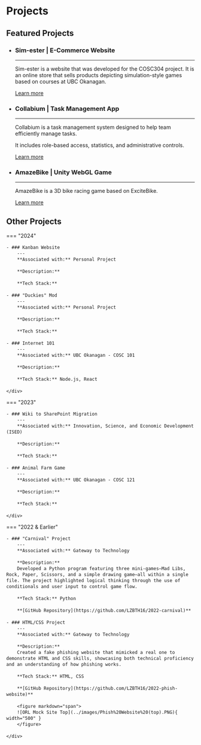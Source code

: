 # Projects

## Featured Projects

<div class="grid cards" markdown>

- ### Sim-ester | E-Commerce Website
    ---
    Sim-ester is a website that was developed for the COSC304 project. It is an online store that sells products depicting simulation-style games based on courses at UBC Okanagan.

    [Learn more](https://github.com/LZBTH16/sim-ester)

</div>

<div class="grid cards" markdown>

- ### Collabium | Task Management App
    ---
    Collabium is a task management system designed to help team efficiently manage tasks.

    It includes role-based access, statistics, and administrative controls.

    [Learn more](https://github.com/KianShirvani/Collabium---Task-Management-Platform)

</div>

<div class="grid cards" markdown>

- ### AmazeBike | Unity WebGL Game
    ---
    AmazeBike is a 3D bike racing game based on ExciteBike.

    [Learn more](https://github.com/Zubdragon047/cosc416project)
    
</div>

## Other Projects

=== "2024"
    <div class="grid cards" markdown>

    - ### Kanban Website
        ---
        **Associated with:** Personal Project

        **Description:**

        **Tech Stack:**

    - ### "Duckies" Mod
        ---
        **Associated with:** Personal Project

        **Description:**

        **Tech Stack:**
    
    - ### Internet 101
        ---
        **Associated with:** UBC Okanagan - COSC 101

        **Description:**

        **Tech Stack:** Node.js, React

    </div>

=== "2023"
    <div class="grid cards" markdown>

    - ### Wiki to SharePoint Migration
        ---
        **Associated with:** Innovation, Science, and Economic Development (ISED)

        **Description:**

        **Tech Stack:**

    - ### Animal Farm Game
        ---
        **Associated with:** UBC Okanagan - COSC 121

        **Description:**

        **Tech Stack:**

    </div>
    
=== "2022 & Earlier"
    <div class="grid cards" markdown>

    - ### "Carnival" Project
        ---
        **Associated with:** Gateway to Technology

        **Description:**
        Developed a Python program featuring three mini-games—Mad Libs, Rock, Paper, Scissors, and a simple drawing game—all within a single file. The project highlighted logical thinking through the use of conditionals and user input to control game flow.

        **Tech Stack:** Python

        **[GitHub Repository](https://github.com/LZBTH16/2022-carnival)**

    - ### HTML/CSS Project
        ---
        **Associated with:** Gateway to Technology

        **Description:**
        Created a fake phishing website that mimicked a real one to demonstrate HTML and CSS skills, showcasing both technical proficiency and an understanding of how phishing works.

        **Tech Stack:** HTML, CSS

        **[GitHub Repository](https://github.com/LZBTH16/2022-phish-website)**

        <figure markdown="span">
        ![ORL Mock Site Top](../images/Phish%20Website%20(top).PNG){ width="500" }
        </figure>

    </div>

        